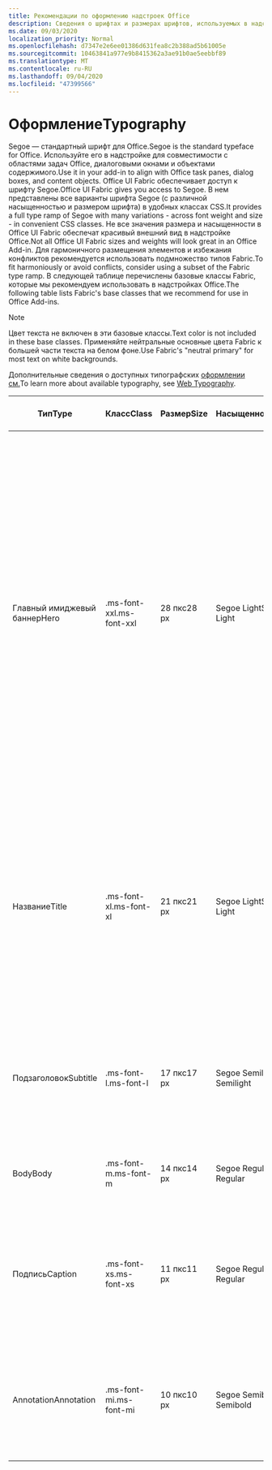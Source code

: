 ```yaml
---
title: Рекомендации по оформлению надстроек Office
description: Сведения о шрифтах и размерах шрифтов, используемых в надстройках Office.
ms.date: 09/03/2020
localization_priority: Normal
ms.openlocfilehash: d7347e2e6ee01386d631fea8c2b388ad5b61005e
ms.sourcegitcommit: 10463841a977e9b8415362a3ae91b0ae5eebbf89
ms.translationtype: MT
ms.contentlocale: ru-RU
ms.lasthandoff: 09/04/2020
ms.locfileid: "47399566"
---
```

# <a name="typography"></a><span data-ttu-id="10d04-103">Оформление</span><span class="sxs-lookup"><span data-stu-id="10d04-103">Typography</span></span>

<span data-ttu-id="10d04-104">Segoe — стандартный шрифт для Office.</span><span class="sxs-lookup"><span data-stu-id="10d04-104">Segoe is the standard typeface for Office.</span></span> <span data-ttu-id="10d04-105">Используйте его в надстройке для совместимости с областями задач Office, диалоговыми окнами и объектами содержимого.</span><span class="sxs-lookup"><span data-stu-id="10d04-105">Use it in your add-in to align with Office task panes, dialog boxes, and content objects.</span></span> <span data-ttu-id="10d04-106">Office UI Fabric обеспечивает доступ к шрифту Segoe.</span><span class="sxs-lookup"><span data-stu-id="10d04-106">Office UI Fabric gives you access to Segoe.</span></span> <span data-ttu-id="10d04-107">В нем представлены все варианты шрифта Segoe (с различной насыщенностью и размером шрифта) в удобных классах CSS.</span><span class="sxs-lookup"><span data-stu-id="10d04-107">It provides a full type ramp of Segoe with many variations - across font weight and size - in convenient CSS classes.</span></span> <span data-ttu-id="10d04-108">Не все значения размера и насыщенности в Office UI Fabric обеспечат красивый внешний вид в надстройке Office.</span><span class="sxs-lookup"><span data-stu-id="10d04-108">Not all Office UI Fabric sizes and weights will look great in an Office Add-in.</span></span> <span data-ttu-id="10d04-109">Для гармоничного размещения элементов и избежания конфликтов рекомендуется использовать подмножество типов Fabric.</span><span class="sxs-lookup"><span data-stu-id="10d04-109">To fit harmoniously or avoid conflicts, consider using a subset of the Fabric type ramp.</span></span> <span data-ttu-id="10d04-110">В следующей таблице перечислены базовые классы Fabric, которые мы рекомендуем использовать в надстройках Office.</span><span class="sxs-lookup"><span data-stu-id="10d04-110">The following table lists Fabric's base classes that we recommend for use in Office Add-ins.</span></span>

> [!NOTE]
> <span data-ttu-id="10d04-111">Цвет текста не включен в эти базовые классы.</span><span class="sxs-lookup"><span data-stu-id="10d04-111">Text color is not included in these base classes.</span></span> <span data-ttu-id="10d04-112">Применяйте нейтральные основные цвета Fabric к большей части текста на белом фоне.</span><span class="sxs-lookup"><span data-stu-id="10d04-112">Use Fabric's "neutral primary" for most text on white backgrounds.</span></span>
>
> <span data-ttu-id="10d04-113">Дополнительные сведения о доступных типографских [оформлении см.](https://developer.microsoft.com/fluentui#/styles/web/typography)</span><span class="sxs-lookup"><span data-stu-id="10d04-113">To learn more about available typography, see [Web Typography](https://developer.microsoft.com/fluentui#/styles/web/typography).</span></span>

|<span data-ttu-id="10d04-114">Тип</span><span class="sxs-lookup"><span data-stu-id="10d04-114">Type</span></span> |<span data-ttu-id="10d04-115">Класс</span><span class="sxs-lookup"><span data-stu-id="10d04-115">Class</span></span> |<span data-ttu-id="10d04-116">Размер</span><span class="sxs-lookup"><span data-stu-id="10d04-116">Size</span></span> |<span data-ttu-id="10d04-117">Насыщенность</span><span class="sxs-lookup"><span data-stu-id="10d04-117">Weight</span></span> |<span data-ttu-id="10d04-118">Рекомендуемое использование</span><span class="sxs-lookup"><span data-stu-id="10d04-118">Recommended Usage</span></span> |
|------ |----- |---- |------ |----------------- |
|<span data-ttu-id="10d04-119">Главный имиджевый баннер</span><span class="sxs-lookup"><span data-stu-id="10d04-119">Hero</span></span>|<span data-ttu-id="10d04-120">.ms-font-xxl</span><span class="sxs-lookup"><span data-stu-id="10d04-120">.ms-font-xxl</span></span> |<span data-ttu-id="10d04-121">28 пкс</span><span class="sxs-lookup"><span data-stu-id="10d04-121">28 px</span></span> | <span data-ttu-id="10d04-122">Segoe Light</span><span class="sxs-lookup"><span data-stu-id="10d04-122">Segoe Light</span></span> |<ul><li><span data-ttu-id="10d04-p103">Этот класс больше, чем все другие элементы оформления в Office. Используйте его с умом, чтобы избежать нарушения иерархии визуальных компонентов.</span><span class="sxs-lookup"><span data-stu-id="10d04-p103">This class is larger than all other typographic elements in Office. Use it sparingly to avoid unseating visual hierarchy.</span></span></li><li><span data-ttu-id="10d04-125">Старайтесь не использовать длинные строки в ограниченном пространстве.</span><span class="sxs-lookup"><span data-stu-id="10d04-125">Avoid use on long strings in constrained spaces.</span></span></li><li><span data-ttu-id="10d04-126">Оставьте достаточного свободного места вокруг текста при использовании этого класса.</span><span class="sxs-lookup"><span data-stu-id="10d04-126">Provide ample whitespace around text using this class.</span></span></li><li><span data-ttu-id="10d04-127">Обычно используется для сообщений при первом запуске, элементов баннера или других призывов к действию.</span><span class="sxs-lookup"><span data-stu-id="10d04-127">Commonly used for first run messages, hero elements, or other calls to action.</span></span></li></ul> |
|<span data-ttu-id="10d04-128">Название</span><span class="sxs-lookup"><span data-stu-id="10d04-128">Title</span></span>|<span data-ttu-id="10d04-129">.ms-font-xl</span><span class="sxs-lookup"><span data-stu-id="10d04-129">.ms-font-xl</span></span> |<span data-ttu-id="10d04-130">21 пкс</span><span class="sxs-lookup"><span data-stu-id="10d04-130">21 px</span></span> |<span data-ttu-id="10d04-131">Segoe Light</span><span class="sxs-lookup"><span data-stu-id="10d04-131">Segoe Light</span></span> | <ul><li><span data-ttu-id="10d04-132">Этот класс соответствует названию области задач приложений Office.</span><span class="sxs-lookup"><span data-stu-id="10d04-132">This class matches the task pane title of Office applications.</span></span></li><li><span data-ttu-id="10d04-133">Используйте его с умом, чтобы избежать горизонтальной иерархии при оформлении.</span><span class="sxs-lookup"><span data-stu-id="10d04-133">Use it sparingly to avoid a flat typographic hierarchy.</span></span></li><li><span data-ttu-id="10d04-134">Обычно используется для элементов верхнего уровня, таких как название диалогового окна, страницы или содержимого.</span><span class="sxs-lookup"><span data-stu-id="10d04-134">Commonly used as the top-level element such as dialog box, page, or content titles.</span></span></li></ul> |
|<span data-ttu-id="10d04-135">Подзаголовок</span><span class="sxs-lookup"><span data-stu-id="10d04-135">Subtitle</span></span>|<span data-ttu-id="10d04-136">.ms-font-l</span><span class="sxs-lookup"><span data-stu-id="10d04-136">.ms-font-l</span></span> |<span data-ttu-id="10d04-137">17 пкс</span><span class="sxs-lookup"><span data-stu-id="10d04-137">17 px</span></span> |<span data-ttu-id="10d04-138">Segoe Semilight</span><span class="sxs-lookup"><span data-stu-id="10d04-138">Segoe Semilight</span></span> | <ul><li><span data-ttu-id="10d04-139">Этот класс располагается на уровень ниже названия.</span><span class="sxs-lookup"><span data-stu-id="10d04-139">This class is the first stop below titles.</span></span></li><li><span data-ttu-id="10d04-140">Обычно используется для подзаголовка, элемента навигации или заголовка группы.</span><span class="sxs-lookup"><span data-stu-id="10d04-140">Commonly used as a subtitle, navigation element, or group header.</span></span></li><ul> |
|<span data-ttu-id="10d04-141">Body</span><span class="sxs-lookup"><span data-stu-id="10d04-141">Body</span></span>|<span data-ttu-id="10d04-142">.ms-font-m</span><span class="sxs-lookup"><span data-stu-id="10d04-142">.ms-font-m</span></span> |<span data-ttu-id="10d04-143">14 пкс</span><span class="sxs-lookup"><span data-stu-id="10d04-143">14 px</span></span> |<span data-ttu-id="10d04-144">Segoe Regular</span><span class="sxs-lookup"><span data-stu-id="10d04-144">Segoe Regular</span></span> |<ul><li><span data-ttu-id="10d04-145">Обычно используется для основного текста в надстройках.</span><span class="sxs-lookup"><span data-stu-id="10d04-145">Commonly used as body text within add-ins.</span></span></li><ul>|
|<span data-ttu-id="10d04-146">Подпись</span><span class="sxs-lookup"><span data-stu-id="10d04-146">Caption</span></span>|<span data-ttu-id="10d04-147">.ms-font-xs</span><span class="sxs-lookup"><span data-stu-id="10d04-147">.ms-font-xs</span></span> |<span data-ttu-id="10d04-148">11 пкс</span><span class="sxs-lookup"><span data-stu-id="10d04-148">11 px</span></span> | <span data-ttu-id="10d04-149">Segoe Regular</span><span class="sxs-lookup"><span data-stu-id="10d04-149">Segoe Regular</span></span> |<ul><li><span data-ttu-id="10d04-150">Обычно используется для вторичного или третичного текста, например меток времени, а также для линий, подписей или меток полей.</span><span class="sxs-lookup"><span data-stu-id="10d04-150">Commonly used for secondary or tertiary text such as timestamps, by lines, captions, or field labels.</span></span></li><ul>|
|<span data-ttu-id="10d04-151">Annotation</span><span class="sxs-lookup"><span data-stu-id="10d04-151">Annotation</span></span>|<span data-ttu-id="10d04-152">.ms-font-mi</span><span class="sxs-lookup"><span data-stu-id="10d04-152">.ms-font-mi</span></span> |<span data-ttu-id="10d04-153">10 пкс</span><span class="sxs-lookup"><span data-stu-id="10d04-153">10 px</span></span> |<span data-ttu-id="10d04-154">Segoe Semibold</span><span class="sxs-lookup"><span data-stu-id="10d04-154">Segoe Semibold</span></span> |<ul><li><span data-ttu-id="10d04-p104">Шрифт самого маленького размера. Должен использоваться редко. Применим в случаях, когда хорошая читаемость не важна.</span><span class="sxs-lookup"><span data-stu-id="10d04-p104">The smallest step in the type ramp should be used rarely. It's available for circumstances where legibility is not required.</span></span></li><ul>|
